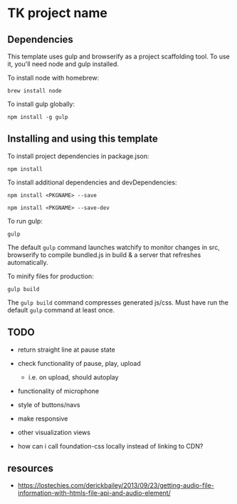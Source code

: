 # TK project name

## Dependencies
This template uses gulp and browserify as a project scaffolding tool. To use it, you'll need node and gulp installed.

To install node with homebrew:
````
brew install node
````
To install gulp globally:
````
npm install -g gulp
````

## Installing and using this template
To install project dependencies in package.json:
````
npm install
````

To install additional dependencies and devDependencies:
````
npm install <PKGNAME> --save
````
````
npm install <PKGNAME> --save-dev
````

To run gulp:
````
gulp
````
The default `gulp` command launches watchify to monitor changes in src, browserify to compile bundled.js in build & a server that refreshes automatically.

To minify files for production:
````
gulp build
````
The `gulp build` command compresses generated js/css. Must have run the default `gulp` command at least once.


## TODO
- return straight line at pause state
- check functionality of pause, play, upload
  - i.e. on upload, should autoplay
- functionality of microphone
- style of buttons/navs
- make responsive
- other visualization views

- how can i call foundation-css locally instead of linking to CDN?

## resources
- https://lostechies.com/derickbailey/2013/09/23/getting-audio-file-information-with-htmls-file-api-and-audio-element/
